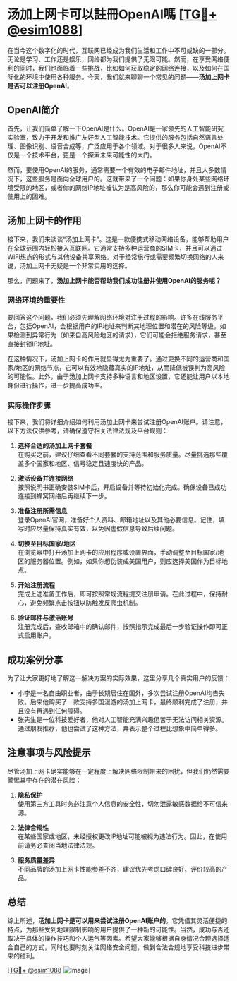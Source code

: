 # 汤加上网卡可以註冊OpenAI嗎 [[TG💪+ @esim1088](https://t.me/s/esim1088)]

在当今这个数字化的时代，互联网已经成为我们生活和工作中不可或缺的一部分。无论是学习、工作还是娱乐，网络都为我们提供了无限可能。然而，在享受网络便利的同时，我们也面临着一些挑战，比如如何获取稳定的网络连接，以及如何在国际化的环境中使用各种服务。今天，我们就来聊聊一个常见的问题——**汤加上网卡是否可以注册OpenAI**。

## OpenAI简介

首先，让我们简单了解一下OpenAI是什么。OpenAI是一家领先的人工智能研究实验室，致力于开发和推广友好型人工智能技术。它提供的服务包括自然语言处理、图像识别、语音合成等，广泛应用于各个领域。对于很多人来说，OpenAI不仅是一个技术平台，更是一个探索未来可能性的大门。

然而，要使用OpenAI的服务，通常需要一个有效的电子邮件地址，并且大多数情况下，这些服务是面向全球用户的。这就带来了一个问题：如果你身处某些网络环境受限的地区，或者你的网络IP地址被认为是高风险的，那么你可能会遇到注册或使用上的困难。

## 汤加上网卡的作用

接下来，我们来谈谈“汤加上网卡”。这是一款便携式移动网络设备，能够帮助用户在全球范围内轻松接入互联网。它通常支持多种运营商的SIM卡，并且可以通过WiFi热点的形式与其他设备共享网络。对于经常旅行或需要频繁切换网络的人来说，汤加上网卡无疑是一个非常实用的选择。

那么，问题来了，**汤加上网卡能否帮助我们成功注册并使用OpenAI的服务呢？**

### 网络环境的重要性

要回答这个问题，我们必须先理解网络环境对注册过程的影响。许多在线服务平台，包括OpenAI，会根据用户的IP地址来判断其地理位置和潜在的风险等级。如果检测到异常行为（如来自高风险地区的请求），它们可能会拒绝服务请求，甚至直接封锁IP地址。

在这种情况下，汤加上网卡的作用就显得尤为重要了。通过更换不同的运营商和国家/地区的网络节点，它可以有效地隐藏真实的IP地址，从而降低被误判为高风险的可能性。此外，由于汤加上网卡支持多种语言和地区设置，它还能让用户以本地身份进行操作，进一步提高成功率。

### 实际操作步骤

接下来，我们将详细介绍如何利用汤加上网卡来尝试注册OpenAI账户。请注意，以下方法仅供参考，请确保遵守相关法律法规及平台规则：

1. **选择合适的汤加上网卡套餐**  
   在购买之前，建议仔细查看不同套餐的支持范围和服务质量。尽量挑选那些覆盖多个国家和地区、信号稳定且速度快的产品。

2. **激活设备并连接网络**  
   按照说明书正确安装SIM卡后，开启设备并等待初始化完成。确保设备已成功连接到蜂窝网络后再继续下一步。

3. **准备注册所需信息**  
   登录OpenAI官网，准备好个人资料、邮箱地址以及其他必要信息。记住，填写时应尽量保持真实有效，以免因虚假信息导致后续问题。

4. **切换至目标国家/地区**  
   在浏览器中打开汤加上网卡的应用程序或设置界面，手动调整至目标国家/地区的服务器位置。例如，如果你想伪装成美国用户，则应选择美国作为目标地点。

5. **开始注册流程**  
   完成上述准备工作后，即可按照常规流程提交注册申请。在此过程中，保持耐心，避免频繁点击按钮以防触发反爬虫机制。

6. **验证邮件与激活账号**  
   注册完成后，查收邮箱中的确认邮件，按照指示完成最后一步验证操作即可正式启用账户。

## 成功案例分享

为了让大家更好地了解这一解决方案的实际效果，这里分享几个真实用户的反馈：

- 小李是一名自由职业者，由于长期居住在国外，多次尝试注册OpenAI均告失败。后来他购买了一款支持多国漫游的汤加上网卡，最终顺利完成了注册，并且没有再遇到任何障碍。
- 张先生是一位科技爱好者，他对人工智能充满兴趣但苦于无法访问相关资源。通过朋友推荐，他也尝试了这种方法，并表示整个过程比想象中简单得多。

## 注意事项与风险提示

尽管汤加上网卡确实能够在一定程度上解决网络限制带来的困扰，但我们仍然需要警惕其中存在的潜在风险：

1. **隐私保护**  
   使用第三方工具时务必注意个人信息的安全性，切勿泄露敏感数据给不可信来源。

2. **法律合规性**  
   在某些国家或地区，未经授权更改IP地址可能被视为违法行为。因此，在使用前请务必查阅当地法律法规。

3. **服务质量差异**  
   不同品牌的汤加上网卡性能参差不齐，建议优先考虑口碑良好、评价较高的产品。

## 总结

综上所述，**汤加上网卡是可以用来尝试注册OpenAI账户的**。它凭借其灵活便捷的特点，为那些受到地理限制影响的用户提供了一种新的可能性。当然，成功与否还取决于具体的操作技巧和个人运气等因素。希望大家能够根据自身情况合理选择适合自己的方式，同时也要时刻关注网络安全问题，做到合法合规地享受科技进步带来的红利。

[[TG💪+ @esim1088](https://t.me/s/esim1088) ![Image](https://i.postimg.cc/4NQfJmqS/Snipaste-2025-05-13-00-14-12.png)]